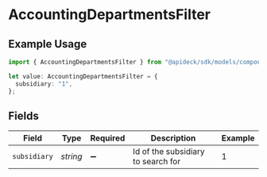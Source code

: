 # AccountingDepartmentsFilter

## Example Usage

```typescript
import { AccountingDepartmentsFilter } from "@apideck/sdk/models/components";

let value: AccountingDepartmentsFilter = {
  subsidiary: "1",
};
```

## Fields

| Field                              | Type                               | Required                           | Description                        | Example                            |
| ---------------------------------- | ---------------------------------- | ---------------------------------- | ---------------------------------- | ---------------------------------- |
| `subsidiary`                       | *string*                           | :heavy_minus_sign:                 | Id of the subsidiary to search for | 1                                  |